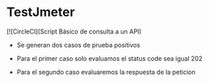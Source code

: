 # TestJmeter
[![CircleCI](Script Básico de consulta a un API)

- Se generan dos casos de prueba positivos

- Para el primer caso solo evaluamos el status code sea igual 202

- Para el segundo caso evaluaremos la respuesta de la peticion
